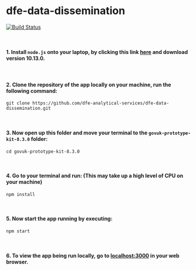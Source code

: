 # dfe-data-dissemination

[![Build Status](https://dev.azure.com/dfe-data-dissemination/DfE%20Data%20Dissemination/_apis/build/status/Prototype%20Build)](https://dev.azure.com/dfe-data-dissemination/DfE%20Data%20Dissemination/_build/latest?definitionId=6)

&nbsp;

#### 1. Install `node.js` onto your laptop, by clicking this link [here](https://nodejs.org/en/download/) and download version 10.13.0.

&nbsp;

#### 2. Clone the repository of the app locally on your machine, run the following command: 

```
git clone https://github.com/dfe-analytical-services/dfe-data-dissemination.git
```

&nbsp;

#### 3. Now open up this folder and move your terminal to the `govuk-prototype-kit-8.3.0` folder:

```
cd govuk-prototype-kit-8.3.0
```

&nbsp;

#### 4. Go to your terminal and run: (This may take up a high level of CPU on your machine)

```
npm install
```

&nbsp;

#### 5. Now start the app running by executing:

```
npm start
```
&nbsp;

#### 6. To view the app being run locally, go to [localhost:3000](http://localhost:3000) in your web browser.
